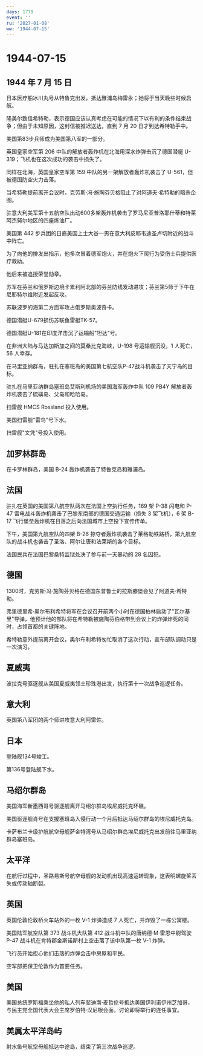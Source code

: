 ```yaml
---
days: 1779
event: ''
ru: '2027-01-08'
ww: '1944-07-15'
---
```


# 1944-07-15

## 1944 年 7 月 15 日

日本医疗船冰川丸号从特鲁克出发，抵达雅浦岛梅雷永；她将于当天晚些时候启航。

隆美尔致信希特勒，表示德国应该认真考虑在可能的情况下以有利的条件结束战争；但由于未知原因，这封信被推迟送达，直到
7 月 20 日才到达希特勒手中。

美国第83步兵师成为美国第八军的一部分。

英国皇家空军第 206 中队的解放者轰炸机在北海用深水炸弹击沉了德国潜艇
U-319；飞机也在这次成功的袭击中损失了。

同样在北海，英国皇家空军第 159 中队的另一架解放者轰炸机袭击了
U-561，但被德国防空火力击落。

当希特勒提前离开会议时，克劳斯·冯·施陶芬贝格阻止了对阿道夫·希特勒的暗杀企图。

驻意大利美军第十五航空队出动600多架轰炸机袭击了罗马尼亚普洛耶什蒂和特莱阿杰努尔地区的四座炼油厂。

美国第 442
步兵团的日裔美国上士大谷一男在意大利皮耶韦迪圣卢切附近的战斗中阵亡。

为了向他的排发出指示，他多次冒着德军炮火，并在炮火下爬行为受伤士兵提供医疗救助。

他后来被追授荣誉勋章。

苏军在芬兰和俄罗斯边境卡累利阿北部的芬兰防线发动进攻；芬兰第5师于下午在尼耶特尔维附近发起反攻。

苏联波罗的海第二方面军攻占俄罗斯奥波奇卡。

德国潜艇U-679损伤苏联鱼雷艇TK-57。

德国潜艇U-181在印度洋击沉了运输船"坦达"号。

在非洲大陆与马达加斯加之间的莫桑比克海峡，U-198 号运输舰沉没，1
人死亡，56 人幸存。

在马里亚纳群岛，驻扎在塞班岛的美国第七航空队P-47战斗机袭击了天宁岛的目标。

驻扎在马里亚纳群岛塞班岛艾斯利机场的美国海军轰炸中队 109 PB4Y
解放者轰炸机袭击了硫磺岛、父岛和哈哈岛。

扫雷舰 HMCS Rossland 投入使用。

美国扫雷舰"雷鸟"号下水。

扫雷舰"文凭"号投入使用。

## 加罗林群岛

在卡罗林群岛，美国 B-24 轰炸机袭击了特鲁克岛和雅浦岛。

## 法国

驻扎在英国的美国第八航空队两次在法国上空执行任务，169 架 P-38 闪电和
P-47 雷电战斗轰炸机袭击了巴黎东南部的德国交通运输（损失 3 架飞机），6 架
B-17 飞行堡垒轰炸机在日落之后向法国城市上空投下宣传传单。

下午，美国第九航空队的四架 B-26
掠夺者轰炸机袭击了莱格勒铁路桥，第九航空队的战斗机也袭击了圣洛、阿尔让唐和法莱斯的各个目标。

法国民兵在法国巴黎桑特监狱处决了参与前一天暴动的 28 名囚犯。

## 德国

1300时，克劳斯·冯·施陶芬贝格在德国东普鲁士的拉斯滕堡会见了阿道夫·希特勒。

弗里德里希·奥尔布利希特将军在会议召开前两个小时在德国柏林启动了"瓦尔基里"导弹，他预计他的部队将在希特勒被施陶芬伯格带到会议上的炸弹炸死的同时，占领首都的关键阵地。

希特勒意外提前离开会议，奥尔布利希特匆忙取消了这次行动，宣布部队调动只是一次演习。

## 夏威夷

波拉克号驱逐舰从美国夏威夷领土珍珠港出发，执行第十一次战争巡逻任务。

## 意大利

英国第八军团的两个师进攻意大利阿雷佐。

## 日本

登陆舰134号竣工。

第136号登陆舰下水。

## 马绍尔群岛

美国海军新墨西哥号驱逐舰离开马绍尔群岛埃尼威托克环礁。

美国驱逐舰肖号在支援塞班岛入侵行动一个月后抵达马绍尔群岛的埃尼威托克岛。

卡萨布兰卡级护航航空母舰萨金特湾号从马绍尔群岛埃尼威托克出发前往马里亚纳群岛塞班岛。

## 太平洋

在航行过程中，圣路易斯号航空母舰的发动机出现高速运转现象，这表明螺旋桨丢失或传动轴断裂。

## 英国

英国伦敦伦敦桥火车站外的一枚 V-1 炸弹造成 7 人死亡，并炸毁了一栋公寓楼。

美国陆军航空队第 373 战斗机大队第 412 战斗机中队的唐纳德·M·雷恩中尉驾驶
P-47 战斗机在肯特郡金斯诺斯村上空击落了该中队第一枚 V-1 炸弹。

飞行员开始担心他们击落的炸弹会击中房屋和平民。

空军部把保卫伦敦作为首要任务。

## 美国

美国总统罗斯福乘坐他的私人列车斐迪南·麦哲伦号抵达美国伊利诺伊州芝加哥，与民主党全国代表大会主席罗伯特·汉尼根会面，讨论即将举行的连任事宜。

## 美属太平洋岛屿

射水鱼号航空母舰抵达中途岛，结束了第三次战争巡逻。